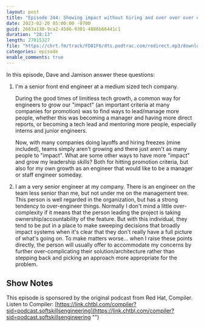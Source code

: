 ```yaml
---
layout: post
title: "Episode 344: Showing impact without hiring and over over over engineering"
date: 2023-02-20 05:00:00 -0700
guid: 2683a130-9ca2-4586-9301-4886b66441c1
duration: "28:13"
length: 27015327
file: "https://chrt.fm/track/FD81F6/dts.podtrac.com/redirect.mp3/download.softskills.audio/sse-344.mp3"
categories: episode
enable_comments: true
---
```


In this episode, Dave and Jamison answer these questions:

1. I'm a senior front end engineer at a medium sized tech company.
   
   During the good times of limitless tech growth, a common way for engineers to grow our "impact" (an important criteria at many companies for promotion) was to find ways to lead/manage more people, whether this was becoming a manager and having more direct reports, or becoming a tech lead and mentoring more people, especially interns and junior engineers.
   
   Now, with many companies doing layoffs and hiring freezes (mine included), teams simply aren't growing and there just aren't as many people to "impact". What are some other ways to have more "impact" and grow my leadership skills? Both for hitting promotion criteria, but also for my own growth as an engineer that would like to be a manager or staff engineer someday.

2. I am a very senior engineer at my company. There is an engineer on the team less senior than me, but not under me on the management tree. This person is well regarded in the organization, but has a strong tendency to over-engineer things. Normally I don't mind a little over-complexity if it means that the person leading the project is taking ownership/accountability of the feature. But with this individual, they tend to be put in a place to make sweeping decisions that broadly impact systems when it's clear that they don't really have a full picture of what's going on. To make matters worse... when I raise these points directly, the person will usually offer to accommodate my concerns by further over-complicating their solution/architecture rather than stepping back and picking an approach more appropriate for the problem.

## Show Notes
This episode is sponsored by the original podcast from Red Hat, Compiler. Listen to Compiler: [https://link.chtbl.com/compiler?sid=podcast.softskillsengineering](https://link.chtbl.com/compiler?sid=podcast.softskillsengineering "‌")
